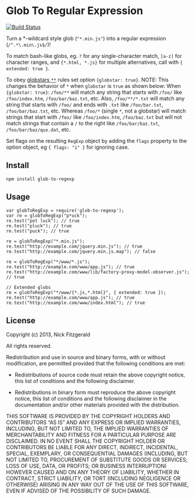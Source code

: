 Glob To Regular Expression
==========================

[![Build Status](https://travis-ci.org/fitzgen/glob-to-regexp.png?branch=master)](https://travis-ci.org/fitzgen/glob-to-regexp)

Turn a \*-wildcard style glob (`"*.min.js"`) into a regular expression (`/^.*\.min\.js$/`)!

To match bash-like globs, eg. `?` for any single-character match, `[a-z]` for character ranges, and `{*.html, *.js}` for multiple alternatives, call with `{ extended: true }`.

To obey [globstars `**`](https://github.com/isaacs/node-glob#glob-primer) rules set option `{globstar: true}`. NOTE: This changes the behavior of `*` when `globstar` is `true` as shown below: When `{globstar: true}`: `/foo/**` will match any string that starts with `/foo/` like `/foo/index.htm`, `/foo/bar/baz.txt`, etc. Also, `/foo/**/*.txt` will match any string that starts with `/foo/` and ends with `.txt` like `/foo/bar.txt`, `/foo/bar/baz.txt`, etc. Whereas `/foo/*` (single `*`, not a globstar) will match strings that start with `/foo/` like `/foo/index.htm`, `/foo/baz.txt` but will not match strings that contain a `/` to the right like `/foo/bar/baz.txt`, `/foo/bar/baz/qux.dat`, etc.

Set flags on the resulting `RegExp` object by adding the `flags` property to the option object, eg `{ flags: "i" }` for ignoring case.

Install
-------

    npm install glob-to-regexp

Usage
-----

    var globToRegExp = require('glob-to-regexp');
    var re = globToRegExp("p*uck");
    re.test("pot luck"); // true
    re.test("pluck"); // true
    re.test("puck"); // true

    re = globToRegExp("*.min.js");
    re.test("http://example.com/jquery.min.js"); // true
    re.test("http://example.com/jquery.min.js.map"); // false

    re = globToRegExp("*/www/*.js");
    re.test("http://example.com/www/app.js"); // true
    re.test("http://example.com/www/lib/factory-proxy-model-observer.js"); // true

    // Extended globs
    re = globToRegExp("*/www/{*.js,*.html}", { extended: true });
    re.test("http://example.com/www/app.js"); // true
    re.test("http://example.com/www/index.html"); // true

License
-------

Copyright (c) 2013, Nick Fitzgerald

All rights reserved.

Redistribution and use in source and binary forms, with or without modification, are permitted provided that the following conditions are met:

-   Redistributions of source code must retain the above copyright notice, this list of conditions and the following disclaimer.

-   Redistributions in binary form must reproduce the above copyright notice, this list of conditions and the following disclaimer in the documentation and/or other materials provided with the distribution.

THIS SOFTWARE IS PROVIDED BY THE COPYRIGHT HOLDERS AND CONTRIBUTORS “AS IS” AND ANY EXPRESS OR IMPLIED WARRANTIES, INCLUDING, BUT NOT LIMITED TO, THE IMPLIED WARRANTIES OF MERCHANTABILITY AND FITNESS FOR A PARTICULAR PURPOSE ARE DISCLAIMED. IN NO EVENT SHALL THE COPYRIGHT HOLDER OR CONTRIBUTORS BE LIABLE FOR ANY DIRECT, INDIRECT, INCIDENTAL, SPECIAL, EXEMPLARY, OR CONSEQUENTIAL DAMAGES (INCLUDING, BUT NOT LIMITED TO, PROCUREMENT OF SUBSTITUTE GOODS OR SERVICES; LOSS OF USE, DATA, OR PROFITS; OR BUSINESS INTERRUPTION) HOWEVER CAUSED AND ON ANY THEORY OF LIABILITY, WHETHER IN CONTRACT, STRICT LIABILITY, OR TORT (INCLUDING NEGLIGENCE OR OTHERWISE) ARISING IN ANY WAY OUT OF THE USE OF THIS SOFTWARE, EVEN IF ADVISED OF THE POSSIBILITY OF SUCH DAMAGE.
